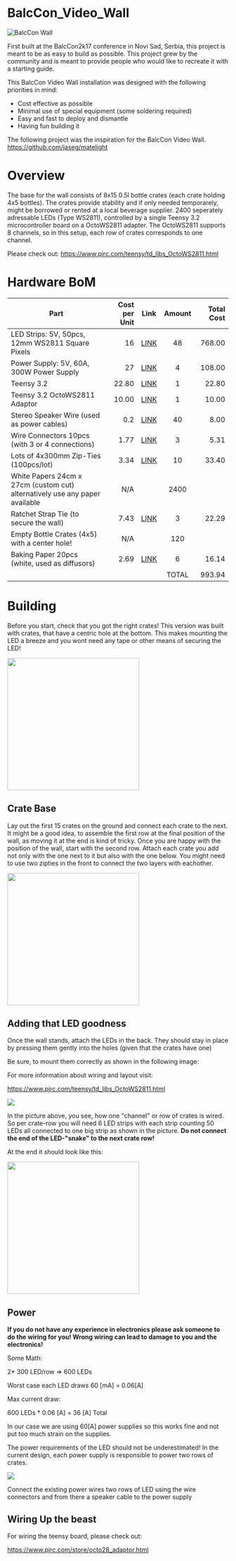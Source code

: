 # BalcCon_Video_Wall

![BalcCon Wall](media/wall_gif.gif)

First built at the BalcCon2k17 conference in Novi Sad, Serbia, this project is meant to be as easy to build as possible.
This project grew by the community and is meant to provide people who would like to recreate it with a starting guide.


This BalcCon Video Wall installation was designed with the following priorities in mind:
- Cost effective as possible
- Minimal use of special equipment (some soldering required)
- Easy and fast to deploy and dismantle
- Having fun building it




The following project was the inspiration for the BalcCon Video Wall.
https://github.com/jaseg/matelight

# Overview

The base for the wall consists of 8x15 0.5l bottle crates (each crate holding 4x5 bottles). The crates provide stability and if only needed temporarely, might be borrowed or rented at a local beverage supplier. 2400 seperately adressable LEDs (Type WS2811), controlled by a single Teensy 3.2 microcontroller board on a OctoWS2811 adapter.
The OctoWS2811 supports 8 channels, so in this setup, each row of crates corresponds to one channel.

Please check out: https://www.pjrc.com/teensy/td_libs_OctoWS2811.html


# Hardware BoM

| Part                                                                          | Cost per Unit | Link | Amount | Total Cost |
|-------------------------------------------------------------------------------|--------------:|:----:|:------:|-----------:|
| LED Strips: 5V, 50pcs, 12mm WS2811 Square Pixels                              |            16 | [LINK](https://www.aliexpress.com/item/32803645847.html?spm=a2g0o.productlist.0.0.441f20e1bwosun&algo_pvid=5711eaf1-4cf0-4df9-9c0d-b2274c4a2ce6&algo_expid=5711eaf1-4cf0-4df9-9c0d-b2274c4a2ce6-0&btsid=1dc6b135-e73a-4c0d-975e-c16f1bc40198&ws_ab_test=searchweb0_0,searchweb201602_8,searchweb201603_60) |   48   |     768.00 |
| Power Supply: 5V, 60A, 300W Power Supply                                      |            27 | [LINK](https://www.banggood.com/AC-110-220V-To-DC-5V-60A-300W-Driver-Switch-Power-Supply-Transformer-For-LED-Strip-Light-p-1094564.html?rmmds=search&cur_warehouse=CN) |    4   |     108.00 |
| Teensy 3.2                                                                    |         22.80 | [LINK](https://www.pjrc.com/store/teensy32_pins.html) |    1   |      22.80 |
| Teensy 3.2 OctoWS2811 Adaptor                                                 |         10.00 | [LINK](https://www.pjrc.com/store/octo28_adaptor.html) |    1   |      10.00 |
| Stereo Speaker Wire (used as power cables)                                    |           0.2 | [LINK]() |   40   |       8.00 |
| Wire Connectors 10pcs  (with 3 or 4 connections)                              |          1.77 | [LINK](https://www.aliexpress.com/item/32875751312.html?spm=a2g0s.8937460.0.0.62c62e0eZ1zAF1) |    3   |       5.31 |
| Lots of 4x300mm Zip-Ties (100pcs/lot)                                           |          3.34 | [LINK](https://www.aliexpress.com/item/33046656080.html?spm=a2g0o.productlist.0.0.457711abtB9bWJ&algo_pvid=d6c8c6b9-2f94-4266-99e1-77a1d78349ad&algo_expid=d6c8c6b9-2f94-4266-99e1-77a1d78349ad-6&btsid=723c11c6-0c6e-4ee4-8d97-53ee8c822230&ws_ab_test=searchweb0_0,searchweb201602_8,searchweb201603_60) |   10   |      33.40 |
| White Papers 24cm x 27cm (custom cut)  alternatively use any paper available  |           N/A |      |  2400  |            |
| Ratchet Strap Tie (to secure the wall)                                        |          7.43 | [LINK](https://www.aliexpress.com/item/33047604146.html?spm=a2g0o.productlist.0.0.1c057175My65AY&algo_pvid=0357540a-9835-4c6c-a21b-befc95663585&algo_expid=0357540a-9835-4c6c-a21b-befc95663585-1&btsid=2904f696-ae21-451b-8135-08546c64ef44&ws_ab_test=searchweb0_0,searchweb201602_8,searchweb201603_60) |    3   |      22.29 |
| Empty Bottle Crates (4x5) with a center hole!                                 |           N/A |      |   120  |            |
| Baking Paper 20pcs (white, used as diffusors)                                 |          2.69 | [LINK](https://www.aliexpress.com/item/32965656584.html?spm=a2g0s.8937460.0.0.62c62e0eZ1zAF1) |    6   |      16.14 |
|                                                                               |               |      |  TOTAL |     993.94 |


# Building

Before you start, check that you got the right crates! This version was built with crates, that have a centric hole at the bottom. This makes mounting the LED a breeze and you wont need any tape or other means of securing the LED! 

<img src="media/crate_bottom.jpg" width="300"> 

## Crate Base

Lay out the first 15 crates on the ground and connect each crate to the next. It might be a good idea, to assemble the first row at the final position of the wall, as moving it at the end is kind of tricky.
Once you are happy with the position of the wall, start with the second row. Attach each crate you add not only with the one next to it but also with the one below. 
You might need to use two zipties in the front to connect the two layers with eachother.


<img src="media/wall_zipties.jpg" width="300"> 



## Adding that LED goodness

Once the wall stands, attach the LEDs in the back. They should stay in place by pressing them gently into the holes (given that the crates have one) 

Be sure, to mount them correctly as shown in the following image:

For more information about wiring and layout visit:

https://www.pjrc.com/teensy/td_libs_OctoWS2811.html


<img src="media/LED_layout.jpg"> 


In the picture above, you see, how one "channel" or row of crates is wired. So per crate-row you will need 6 LED strips with each strip counting 50 LEDs all connected to one big strip as shown in the picture.
**Do not connect the end of the LED-"snake" to the next crate row!**


At the end it should look like this:

<img src="media/led_rows.jpg" width="300"> 

## Power

**If you do not have any experience in electronics please ask someone to do the wiring for you! 
Wrong wiring can lead to damage to you and the electronics!** 

Some Math:

2* 300 LED/row => 600 LEDs 

Worst case each LED draws 60 [mA] = 0.06[A]

Max current draw:

600 LEDs * 0.06 [A] = 36 [A] Total

In our case we are using 60[A] power supplies so this works fine and not put too much strain on the supplies.

The power requirements of the LED should not be underestimated! 
In the current design, each power supply is responsible to power two rows of crates. 

<img src="media/power_groups.jpg"> 

Connect the existing power wires two rows of LED using the wire connectors and from there a speaker cable to the power supply



## Wiring Up the beast

For wiring the teensy board, please check out:

https://www.pjrc.com/store/octo28_adaptor.html




